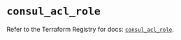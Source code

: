 # `consul_acl_role`

Refer to the Terraform Registry for docs: [`consul_acl_role`](https://registry.terraform.io/providers/hashicorp/consul/2.22.0/docs/resources/acl_role).
